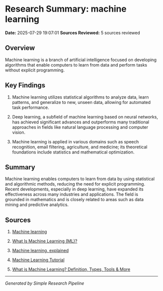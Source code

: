 # Research Summary: machine learning
**Date:** 2025-07-29 19:07:01
**Sources Reviewed:** 5 sources reviewed

## Overview

Machine learning is a branch of artificial intelligence focused on developing algorithms that enable computers to learn from data and perform tasks without explicit programming.

## Key Findings

1. Machine learning utilizes statistical algorithms to analyze data, learn patterns, and generalize to new, unseen data, allowing for automated task performance.

2. Deep learning, a subfield of machine learning based on neural networks, has achieved significant advances and outperforms many traditional approaches in fields like natural language processing and computer vision.

3. Machine learning is applied in various domains such as speech recognition, email filtering, agriculture, and medicine; its theoretical foundations include statistics and mathematical optimization.


## Summary
Machine learning enables computers to learn from data by using statistical and algorithmic methods, reducing the need for explicit programming. Recent developments, especially in deep learning, have expanded its effectiveness across many industries and applications. The field is grounded in mathematics and is closely related to areas such as data mining and predictive analytics.

## Sources

1. [Machine learning](https://en.wikipedia.org/wiki/Machine_learning)

2. [What Is Machine Learning (ML)?](https://www.ibm.com/think/topics/machine-learning)

3. [Machine learning, explained](https://mitsloan.mit.edu/ideas-made-to-matter/machine-learning-explained)

4. [Machine Learning Tutorial](https://www.geeksforgeeks.org/machine-learning/machine-learning/)

5. [What is Machine Learning? Definition, Types, Tools & More](https://www.datacamp.com/blog/what-is-machine-learning)


---
*Generated by Simple Research Pipeline*